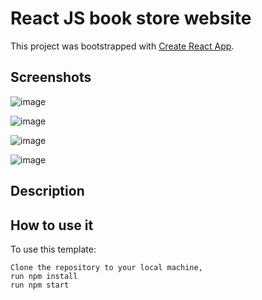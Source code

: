 # React JS book store website

This project was bootstrapped with [Create React App](https://github.com/facebook/create-react-app).

## Screenshots

![image](https://github.com/kysaadatlie/bookhouse-react/assets/94738149/6626d46b-70a7-407d-987d-99796f9d2622)

![image](https://github.com/kysaadatlie/bookhouse-react/assets/94738149/8feed21c-3105-4f53-bc62-7c70c66444a9)

![image](https://github.com/kysaadatlie/bookhouse-react/assets/94738149/81baba1b-297b-4455-8937-27382f2a3489)

![image](https://github.com/kysaadatlie/bookhouse-react/assets/94738149/830a7881-cf01-472d-bb2b-a24bb0d9b973)

## Description

## How to use it
To use this template:

    Clone the repository to your local machine,
    run npm install
    run npm start
